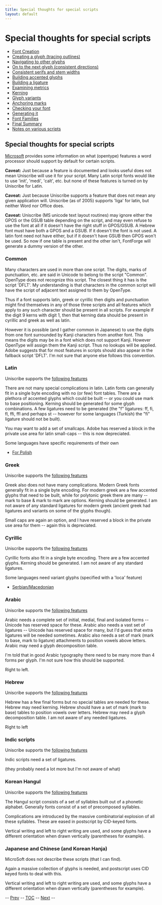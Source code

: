 ```yaml
---
title: Special thoughts for special scripts
layout: default
---
```



Special thoughts for special scripts
====================================

-   [Font Creation](editexample.html#FontCreate)
-   [Creating a glyph (tracing outlines)](editexample.html#CharCreate)
-   [Navigating to other glyphs](editexample2.html#Navigating)
-   [On to the next glyph (consistent
    directions)](editexample2.html#Creating-o)
-   [Consistent serifs and stem
    widths](editexample3.html#consistent-stems)
-   [Building accented glyphs](editexample4.html#accents)
-   [Building a ligature](editexample4.html#ligature)
-   [Examining metrics](editexample5.html#metrics)
-   [Kerning](editexample5.html#Kerning)
-   [Glyph variants](editexample6.html#Variants)
-   [Anchoring marks](editexample6.html#Marks)
-   [Checking your font](editexample7.html#checking)
-   [Generating it](editexample7.html#generating)
-   [Font Families](editexample7.html#Families)
-   [Final Summary](editexample7.html#summary)
-   [Notes on various scripts](scriptnotes.html#Special)

Special thoughts for special scripts
------------------------------------

[Microsoft](http://www.microsoft.com/typography/specs/default.htm)
provides some information on what (opentype) features a word processor
should support by default for certain scripts.

**Caveat:** Just because a feature is documented and looks useful does
not mean Uniscribe will use it for your script. Many Latin script fonts
would like to use 'init', 'medi', 'calt', etc. but none of these
features is turned on by Uniscribe for Latin.

**Caveat:** Just because Uniscribe supports a feature that does not mean
any given application will. Uniscribe (as of 2005) supports 'liga' for
latin, but neither Word nor Office does.

**Caveat:** Uniscribe (MS unicode text layout routines) may ignore
either the GPOS or the GSUB table depending on the script, and may even
refuse to use the font at all if it doesn't have the right stuff in
GPOS/GSUB. A Hebrew font must have both a GPOS and a GSUB. If it doesn't
the font is not used. A latin font need not have either, but if it
doesn't have GSUB then GPOS won't be used. So now if one table is
present and the other isn't, FontForge will generate a dummy version of
the other.

### Common

Many characters are used in more than one script. The digits, marks of
punctuation, etc. are said in Unicode to belong to the script "Common".
OpenType does not recognize this script. The closest thing it has is the
script 'DFLT'. My understanding is that characters in the common script
will have the script of adjacent text assigned to them by OpenType.

Thus if a font supports latin, greek or cyrillic then digits and
punctuation might find themselves in any of those three scripts and all
features which apply to any such character should be present in all
scripts. For example if the digit 9 kerns with digit 1, then that
kerning data should be present in cyrillic and greek as well as latin.

However it is possible (and I gather common in Japanese) to use the
digits from one font surrounded by Kanji characters from another font.
This means the digits may be in a font which does not support Kanji.
However OpenType will assign them the Kanji script. Thus no lookups will
be applied. Adobe suggests that for most features in scripts should also
appear in the fallback script 'DFLT'. I'm not sure that anyone else
follows this convention.

### Latin

Uniscribe supports the [following
features](http://www.microsoft.com/typography/OpenType%20Dev/standard/shaping.mspx)

There are not many special complications in latin. Latin fonts can
generally fit in a single byte encoding with no (or few) font tables.
There are a plethora of accented glyphs which could be built -- or you
could use mark to base positioning. Kerning should be generated for some
glyph combinations. A few ligatures need to be generated (the "f"
ligatures: ff, fi, fl, ffi, ffl and perhaps st -- however for some
languages (Turkish) the "fi" ligature should not be built).

You may want to add a set of smallcaps. Adobe has reserved a block in
the private use area for latin small-caps -- this is now depreciated.

Some languages have specific requirements of their own

-   [For
    Polish](http://studweb.euv-frankfurt-o.de/twardoch/f/en/typo/ogonek/kreska.html)

### Greek

Uniscribe supports the [following
features](http://www.microsoft.com/typography/OpenType%20Dev/standard/shaping.mspx)

Greek also does not have many complications. Modern Greek fonts
generally fit in a single byte encoding. For modern greek are a few
accented glyphs that need to be built, while for polytonic greek there
are many -- mark to base & mark to mark are options. Kerning should be
generated. I am not aware of any standard ligatures for modern greek
(ancient greek had ligatures and variants on some of the glyphs though).

Small caps are again an option, and I have reserved a block in the
private use area for them -- again this is depreciated.

### Cyrillic

Uniscribe supports the [following
features](http://www.microsoft.com/typography/OpenType%20Dev/standard/shaping.mspx)

Cyrillic fonts also fit in a single byte encoding. There are a few
accented glyphs. Kerning should be generated. I am not aware of any
standard ligatures.

Some languages need variant glyphs (specified with a 'loca' feature)

-   [Serbian/Macedonian](http://jankojs.tripod.com/SerbianCyr.htm)

### Arabic

Uniscribe supports the [following
features](http://www.microsoft.com/typography/OpenType%20Dev/arabic/shaping.mspx)

Arabic needs a complete set of initial, medial, final and isolated forms
-- Unicode has reserved space for these. Arabic also needs a vast set of
ligatures -- Unicode has reserved space for many, but I'd guess that
extra ligatures will be needed sometimes. Arabic also needs a set of
mark (mark to base, mark to ligature) attachments to position vowels
above letters. Arabic may need a glyph decomposition table.

I'm told that in good Arabic typography there need to be many more than
4 forms per glyph. I'm not sure how this should be supported.

Right to left.

### Hebrew

Uniscribe supports the [following
features](http://www.microsoft.com/typography/OpenType%20Dev/hebrew/shaping.mspx)

Hebrew has a few final forms but no special tables are needed for these.
Hebrew may need kerning. Hebrew should have a set of mark (mark to base)
tables to position vowels over letters. Hebrew may need a glyph
decomposition table. I am not aware of any needed ligatures.

Right to left

### Indic scripts

Uniscribe supports the [following
features](http://www.microsoft.com/typography/otfntdev/indicot/shaping.aspx)

Indic scripts need a set of ligatures.

(they probably need a lot more but I'm not aware of what)

### Korean Hangul

Uniscribe supports the [following
features](http://www.microsoft.com/typography/OpenType%20Dev/hangul/shaping.mspx)

The Hangul script consists of a set of syllables built out of a phonetic
alphabet. Generally fonts consist of a set of precomposed syllables.

Complications are introduced by the massive combinatorial explosion of
all these syllables. These are eased in postscript by CID-keyed fonts.

Vertical writing and left to right writing are used, and some glyphs
have a different orientation when drawn vertically (parentheses for
example).

### Japanese and Chinese (and Korean Hanja)

MicroSoft does not describe these scripts (that I can find).

Again a massive collection of glyphs is needed, and postscript uses CID
keyed fonts to deal with this.

Vertical writing and left to right writing are used, and some glyphs
have a different orientation when drawn vertically (parentheses for
example).

-- [Prev](editexample7.html) -- [TOC](overview.html) --
[Next](fontview.html) --
